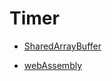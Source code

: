 # Timer

+ [SharedArrayBuffer](https://prodigy99.github.io/timer/static/timer/index.html)


+ [webAssembly](https://prodigy99.github.io/timer/static/timer/index.html)